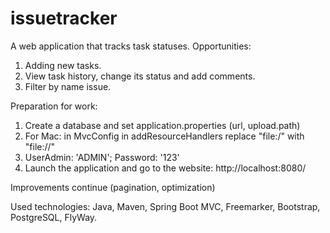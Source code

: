 # issuetracker
A web application that tracks task statuses.
Opportunities:
1. Adding new tasks.
2. View task history, change its status and add comments.
3. Filter by name issue.


Preparation for work:
1. Create a database and set application.properties (url, upload.path)
2. For Mac: in MvcConfig in addResourceHandlers replace "file:/" with "file://"
3. UserAdmin: 'ADMIN'; Password: '123'
4. Launch the application and go to the website: http://localhost:8080/

Improvements continue (pagination, optimization)

Used technologies: Java, Maven, Spring Boot MVC, Freemarker, Bootstrap, PostgreSQL, FlyWay.
